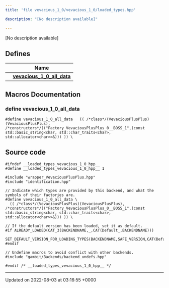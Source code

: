 ```yaml
---
title: 'file vevacious_1_0/vevacious_1_0/loaded_types.hpp'

description: "[No description available]"

---
```







[No description available]

## Defines

|                | Name           |
| -------------- | -------------- |
|  | **[vevacious_1_0_all_data](/documentation/code/darkbit_development/files/vevacious__1__0_2loaded__types_8hpp/#define-vevacious-1-0-all-data)**  |




## Macros Documentation

### define vevacious_1_0_all_data

```
#define vevacious_1_0_all_data   (( /*class*/(VevaciousPlusPlus)(VevaciousPlusPlus),    /*constructors*/(("Factory_VevaciousPlusPlus_0__BOSS_1",(const std::basic_string<char, std::char_traits<char>, std::allocator<char>>&))) )) \
```


## Source code

```
#ifndef __loaded_types_vevacious_1_0_hpp__
#define __loaded_types_vevacious_1_0_hpp__ 1

#include "wrapper_VevaciousPlusPlus.hpp"
#include "identification.hpp"

// Indicate which types are provided by this backend, and what the symbols of their factories are.
#define vevacious_1_0_all_data \
  (( /*class*/(VevaciousPlusPlus)(VevaciousPlusPlus),    /*constructors*/(("Factory_VevaciousPlusPlus_0__BOSS_1",(const std::basic_string<char, std::char_traits<char>, std::allocator<char>>&))) )) \

// If the default version has been loaded, set it as default.
#if ALREADY_LOADED(CAT_3(BACKENDNAME,_,CAT(Default_,BACKENDNAME)))
  SET_DEFAULT_VERSION_FOR_LOADING_TYPES(BACKENDNAME,SAFE_VERSION,CAT(Default_,BACKENDNAME))
#endif

// Undefine macros to avoid conflict with other backends.
#include "gambit/Backends/backend_undefs.hpp"

#endif /* __loaded_types_vevacious_1_0_hpp__ */
```


-------------------------------

Updated on 2022-08-03 at 03:16:55 +0000
